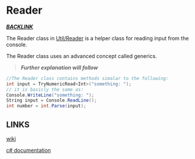 # Reader
[*__BACKLINK__*](../README.md)

The Reader class in [Util/Reader](../Util/Reader.cs) is a helper class for reading input from the console.

The Reader class uses an advanced concept called generics.

> __*Further explanation will follow*__

```cs
//The Reader class contains methods simalar to the following:
int input = TryNumericRead<Int>("something: ");
// it is basicly the same as:
Console.WriteLine("something: ");
String input = Console.ReadLine();
int number = int.Parse(input);
```

## LINKS
[wiki](https://en.wikipedia.org/wiki/Generic_programming)

[c# documentation](https://learn.microsoft.com/en-us/dotnet/standard/generics/)